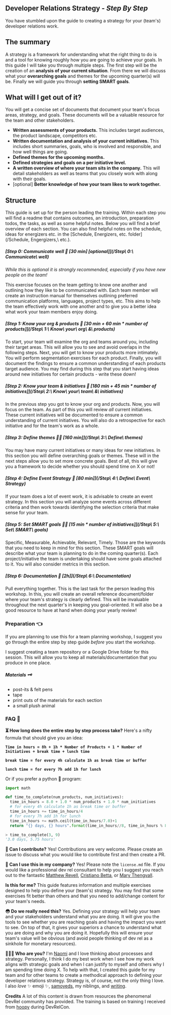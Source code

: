 Developer Relations Strategy - *Step By Step*
----------------------------------------------

You have stumbled upon the guide to creating a strategy for your (team's) developer relations work.

## The summary
A strategy is a framework for understanding what the right thing to do is and a tool for knowing roughly how you are going to achieve your goals.
In this guide I will take you through multiple steps. The first step will be the creation of an **analysis of your current situation**. From there we will discuss what your **overarching goals** and themes for the upcoming quarter(s) will be. Finally we will guide you through **setting SMART goals**.

## What will I get out of it?
You will get a concise set of documents that document your team's focus areas, strategy, and goals. These documents will be a valuable resource for the team and other stakeholders.

- **Written assessments of your products.** This includes target audiences, the product landscape, competitors etc.
- **Written documentation and analysis of your current initiatives.** This includes short summaries, goals, who is involved and responsible, and how well things are going.
- **Defined themes for the upcoming months.**
- **Defined strategies and goals on a per initiative level.**
- **A written overview of where your team sits in the company.** This will detail stakeholders as well as teams that you closely work with along with their goals.
- [optional] **Better knowledge of how your team likes to work together.**

## Structure

This guide is set up for the person leading the training. Within each step you will find a readme that contains outcomes, an introduction, preparation todos, the tasks, as well as some helpful notes. Below you will find a brief overview of each section. You can also find helpful notes on the schedule, ideas for energizers etc. in the [Schedule, Energizers, etc. folder](/Schedule, Engergizers,\ etc.).

##### [Step 0: Communicate well 🎤 [30 min] [_optional_]](/Step\ 0:\ Communicate\ well)
_While this is optional it is strongly recommended, especially if you have new people on the team!_

This exercise focuses on the team getting to know one another and outlining how they like to be communicated with. Each team member will create an instruction manual for themselves outlining preferred communication platforms, languages, project types, etc. This aims to help the team effectively work with one another and to give you a better idea what work your team members enjoy doing.

##### [Step 1: Know your org & products 🧐 [30 min + 60 min * number of products]](/Step\ 1:\ Know\ your\ org\ \&\ products)
To start, your team will examine the org and teams around you, including their target areas. This will allow you to see and avoid overlaps in the following steps. Next, you will get to know your products more intimately. You will perform segmentation exercises for each product. Finally, you will document the findings to ensure a common understanding of each products target audience. You may find during this step that you start having ideas around new initiatives for certain products - write these down!

##### [Step 2: Know your team & initiatives 🙌 [180 min + 45 min * number of initiatives]](/Step\ 2:\ Know\ your\ team\ \&\ initiatives)
In the previous step you got to know your org and products. Now, you will focus on the team. As part of this you will review _all_ current initiatives. These current initiatives will be documented to ensure a common understanding of current initiatives. You will also do a retrospective for each initiative and for the team's work as a whole.

##### [Step 3: Define themes 🧞‍♀️ [160 min]](/Step\ 3:\ Define\ themes)
You may have many current initiatives or many ideas for new initiatives. In this section you will define overarching goals or themes. These will in the next steps allow you to set more concrete goals. Best of all, this will give you a framework to decide whether you should spend time on X or not!

##### [Step 4: Define Event Strategy 💃 [80 min]](/Step\ 4:\ Define\ Event\ Strategy)
If your team does a lot of event work, it is advisable to create an event strategy. In this section you will analyze some events across different criteria and then work towards identifying the selection criteria that make sense for your team.

##### [Step 5: Set SMART goals 🏃‍♀️ [15 min * number of initiatives]](/Step\ 5:\ Set\ SMART\ goals)
Specific, Measurable, Achievable, Relevant, Timely. Those are the keywords that you need to keep in mind for this section. These SMART goals will describe what your team is planning to do in the coming quarter(s). Each project/initiative the team is undertaking should have some goals attached to it. You will also consider metrics in this section.

##### [Step 6: Documentation 📜 [2h]](/Step\ 6:\ Documentation)
Pull everything together. This is the last task for the person leading this workshop. In this, you will create an overall reference document/folder where your team's strategy is clearly defined. This will be invaluable throughout the next quarter's in keeping you goal-oriented. It will also be a good resource to have at hand when doing your yearly review!

### Preparation 👈

If you are planning to use this for a team planning workshop, I suggest you go through the entire step by step guide _before_ you start the workshop.

I suggest creating a team repository or a Google Drive folder for this session. This will allow you to keep all materials/documentation that you produce in one place.

##### Materials 🗝
- post-its & felt pens
- tape
- print outs of the materials for each section
- a small plush animal

### FAQ 🤔
**⏳ How long does the entire step by step process take?**
Here's a nifty formula that should give you an idea:

**`Time in hours = 8h + 1h * Number of Products + 1 * Number of Initiatives + break time + lunch time`**

**`break time = for every 4h calculate 1h as break time or buffer`**

**`lunch time = for every 7h add 1h for lunch`**

Or if you prefer a python 🐍 program:
```python
import math

def time_to_complete(num_products, num_initiatives):
  time_in_hours = 8.0 + 1.0 * num_products + 1.0 * num_initiatives
  # for every 4h calculate 1h as break time or buffer
  time_in_hours += time_in_hours/4
  # for every 7h add 1h for lunch
  time_in_hours += math.ceil(time_in_hours/7.0)+1
  return "{} days, {} hours".format(time_in_hours//8, time_in_hours % 8)

> time_to_complete(3, 9)
'3.0 days, 5.75 hours'
```

**👋 Can I contribute?**
Yes! Contributions are very welcome. Please create an issue to discuss what you would like to contribute first and then create a PR.

**💼 Can I use this in my company?**
Yes! Please note the `license.md` file. If you would like a professional dev rel consultant to help you I suggest you reach out to the fantastic [Matthew Revell](https://matthewrevell.com/), [Cristiano Betta](https://betta.io/), or [Mary Thengvall](https://www.marythengvall.com/about/).

**Is this for me?**
This guide features information and multiple exercises designed to help you define your (team's) strategy. You may find that some exercises fit better than others and that you need to add/change content for your team's needs.

**😳 Do we really need this?** Yes. Defining your strategy will help your team and your stakeholders understand what you are doing. It will give you the tools to see whether you are reaching goals and having the impact you want to see. On top of that, it gives your superiors a chance to understand what you are doing and why you are doing it. Hopefully this will ensure your team's value will be obvious (and avoid people thinking of dev rel as a sinkhole for monetary resources).

**👩🏼‍💻 Who are you?**
I'm [Naomi](https://twitter.com/naomi_pen) and I love thinking about processes and strategy. Personally, I think I do my best work when I see how my work aligns with strategic goals and when I can justify to myself and others why I am spending time doing X. To help with that, I created this guide for my team and for other teams to create a methodical approach to defining your developer relations strategy. Strategy is, of course, not the only thing I love. I also _love_ ✨ emoji ✨, [samoyeds](https://weheartit.com/entry/307342706), my niblings, and [writing](http://blog.naomi.codes/).

**Credits**
A lot of this content is drawn from resources the phenomenal DevRel community has provided. The training is based on training I received from [hoopy](http://hoopy.io) during DevRelCon.

